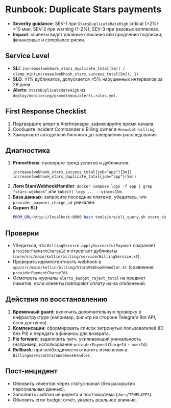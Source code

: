 # Runbook: Duplicate Stars payments

- **Severity guidance**: SEV-1 при `StarsDuplicateRateHigh` critical (>2%) >10 мин; SEV-2 при warning (1–2%); SEV-3 при разовых всплесках.
- **Impact**: клиенты видят двойные списания или продления подписки; финансовые и compliance риски.

## Service Level
- **SLI**: `increase(webhook_stars_duplicate_total[5m]) / clamp_min(increase(webhook_stars_success_total[5m]), 1)`.
- **SLO**: ≤1% дубликатов, допускается ≤5% нарушенных интервалов за 28 дней.
- **Alerts**: `StarsDuplicateRateHigh` из `deploy/monitoring/prometheus/alerts.rules.yml`.

## First Response Checklist
1. Подтвердите алерт в Alertmanager, зафиксируйте время начала.
2. Сообщите Incident Commander и Billing owner в `#newsbot-billing`.
3. Заморозьте автодеплой биллинга до завершения расследования.

## Диагностика
1. **Prometheus**: проверьте тренд успехов и дубликатов:
   ```promql
   increase(webhook_stars_success_total{job="app"}[5m])
   increase(webhook_stars_duplicate_total{job="app"}[5m])
   ```
2. **Логи StarsWebhookHandler**: `docker compose logs -f app | grep "stars-webhook"` или `kubectl logs ... --since=15m`.
3. **База данных**: запросите последние платежи, убедитесь, что `provider_payment_charge_id` уникален.
4. **Скрипт SLI**:
   ```bash
   PROM_URL=http://localhost:9090 bash tools/sre/sli_query.sh stars_duplicate_rate 5m
   ```

## Проверки
- Убедиться, что `BillingService.applySuccessfulPayment` сохраняет `providerPaymentChargeId` и отвергает дубликаты (`core/src/main/kotlin/billing/service/BillingService.kt`).
- Проверить идемпотентность webhook в `app/src/main/kotlin/billing/StarsWebhookHandler.kt` (сравнение `providerPaymentChargeId`).
- Осмотреть журналы `alerts_budget_reject_total` на предмет лимитов, если клиенты повторяют оплату из-за отклонений.

## Действия по восстановлению
1. **Временный guard**: включить дополнительную проверку в инфраструктуре (например, фильтр на стороне Telegram Bot API, если доступно).
2. **Компенсации**: сформировать список затронутых пользователей (ID без PII) и передать в финансы для возврата.
3. **Fix forward**: задеплоить патч, усиливающий уникальность (например, использование `providerPaymentChargeId` + `userId`).
4. **Rollback**: при необходимости откатить изменения в `BillingService`/`StarsWebhookHandler`.

## Пост-инцидент
- Обновить клиентов через статус-канал (без раскрытия персональных данных).
- Заполнить шаблон инцидента и пост-мортема (`docs/TEMPLATES`).
- Обновить error budget отчёт, указать реальное влияние.
